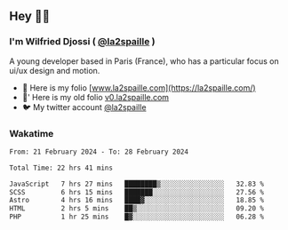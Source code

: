 ## Hey 👋🏾
### I'm Wilfried Djossi ( <a href="https://twitter.com/la2spaille/" target="_blank">@la2spaille</a> )
A young developer based in Paris (France), who has a particular focus on ui/ux design and motion.

- 🎨 Here is my folio [www.la2spaille.com](https://la2spaille.com/)
- 🎨' Here is my old folio [v0.la2spaille.com](https://v0.la2spaille.com/)
- 🐦 My twitter account [@la2spaille](https://twitter.com/la2spaille/)

### Wakatime
<!--START_SECTION:waka-->

```txt
From: 21 February 2024 - To: 28 February 2024

Total Time: 22 hrs 41 mins

JavaScript   7 hrs 27 mins   ████████▒░░░░░░░░░░░░░░░░   32.83 %
SCSS         6 hrs 15 mins   ███████░░░░░░░░░░░░░░░░░░   27.56 %
Astro        4 hrs 16 mins   ████▓░░░░░░░░░░░░░░░░░░░░   18.85 %
HTML         2 hrs 5 mins    ██▒░░░░░░░░░░░░░░░░░░░░░░   09.20 %
PHP          1 hr 25 mins    █▓░░░░░░░░░░░░░░░░░░░░░░░   06.28 %
```

<!--END_SECTION:waka-->
<!--
**la2spaille/la2spaille** is a ✨ _special_ ✨ repository because its `README.md` (this file) appears on your GitHub profile.

Here are some ideas to get you started:

- 🔭 I’m currently working on ...
- 🌱 I’m currently learning ...
- 👯 I’m looking to collaborate on ...
- 🤔 I’m looking for help with ...
- 💬 Ask me about ...
- 📫 How to reach me: ...
- 😄 Pronouns: ...
- ⚡ Fun fact: ...
-->
